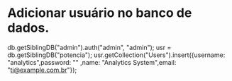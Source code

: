 
# Adicionar usuário no banco de dados.
db.getSiblingDB("admin").auth("admin", "admin");
usr = db.getSiblingDB("potencia");
usr.getCollection("Users").insert({username: "analytics",password: "" ,name: "Analytics System",email: "ti@example.com.br"});
